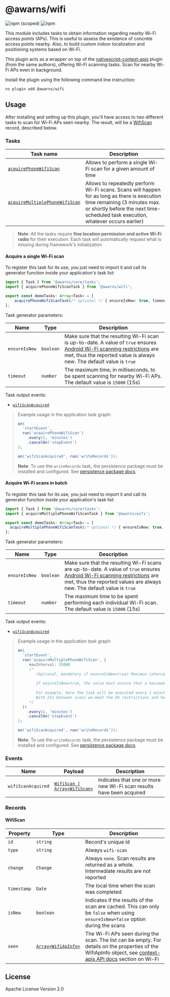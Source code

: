 # @awarns/wifi
![npm (scoped)](https://img.shields.io/npm/v/@awarns/wifi)
![npm](https://img.shields.io/npm/dm/@awarns/wifi)

This module includes tasks to obtain information regarding nearby Wi-Fi access points (APs). This is useful to assess the existence of concrete access points nearby. Also, to build custom indoor localization and positioning systems based on Wi-Fi.

This plugin acts as a wrapper on top of the [nativescript-context-apis](https://github.com/GeoTecINIT/nativescript-context-apis) plugin (from the same authors), offering Wi-Fi scanning tasks. Scan for nearby Wi-Fi APs even in background.

Install the plugin using the following command line instruction:

```bash
ns plugin add @awarns/wifi
```
## Usage

After installing and setting up this plugin, you'll have access to two different tasks to scan for Wi-Fi APs seen nearby. The result, will be a [WifiScan](#wifiscan) record, described below.

### Tasks

| Task name                                                       | Description                                                                                                                                                                                                     |
|-----------------------------------------------------------------|-----------------------------------------------------------------------------------------------------------------------------------------------------------------------------------------------------------------|
| [`acquirePhoneWifiScan`](#acquire-a-single-wi-fi-scan)          | Allows to perform a single Wi-Fi scan for a given amount of time                                                                                                                                                |
| [`acquireMultiplePhoneWifiScan`](#acquire-wi-fi-scans-in-batch) | Allows to repeatedly perform Wi-Fi scans. Scans will happen for as long as there is execution time remaining (3 minutes max. or shortly before the next time-scheduled task execution, whatever occurs earlier) |

> **Note**: All the tasks require **fine location permission and active Wi-Fi radio** for their execution. Each task will automatically request what is missing during framework's initialization

#### Acquire a single Wi-Fi scan

To register this task for its use, you just need to import it and call its generator function inside your application's task list:

```ts
import { Task } from '@awarns/core/tasks';
import { acquirePhoneWifiScanTask } from '@awarns/wifi';

export const demoTasks: Array<Task> = [
    acquirePhoneWifiScanTask(/* optional */ { ensureIsNew: true, timeout: 15000 }),
];
```
Task generator parameters:

| Name           | Type            | Description                                                                                                                                                                                                                                                                                |
|----------------|-----------------|--------------------------------------------------------------------------------------------------------------------------------------------------------------------------------------------------------------------------------------------------------------------------------------------|
| `ensureIsNew`  | `boolean`       | Make sure that the resulting Wi-Fi scan is up-to-date. A value of `true` ensures [Android Wi-Fi scanning restrictions](https://developer.android.com/guide/topics/connectivity/wifi-scan#wifi-scan-throttling) are met, thus the reported value is always new. The default value is `true` |
| `timeout`      | `number`        | The maximum time, in milliseconds, to be spent scanning for nearby Wi-Fi APs. The default value is `15000` (15s)                                                                                                                                                                           |

Task output events:

- [`wifiScanAcquired`](#events)

> Example usage in the application task graph:
> ```ts
> on(
>   'startEvent',
>   run('acquirePhoneWifiScan')
>     .every(1, 'minutes')
>     .cancelOn('stopEvent')
> );
> 
> on('wifiScanAcquired', run('writeRecords'));
>```
> **Note**: To use the `writeRecords` task, the persistence package must be installed and configured. See [persistence package docs](../persistence/README.md).

#### Acquire Wi-Fi scans in batch

To register this task for its use, you just need to import it and call its generator function inside your application's task list:

```ts
import { Task } from '@awarns/core/tasks';
import { acquireMultiplePhoneWifiScanTask } from '@awarns/wifi';

export const demoTasks: Array<Task> = [
  acquireMultiplePhoneWifiScanTask(/* optional */ { ensureIsNew: true, timeout: 15000 }),
];
```
Task generator parameters:

| Name          | Type      | Description                                                                                                                                                                                                                                                                                    |
|---------------|-----------|------------------------------------------------------------------------------------------------------------------------------------------------------------------------------------------------------------------------------------------------------------------------------------------------|
| `ensureIsNew` | `boolean` | Make sure that the resulting Wi-Fi scans are up-to-date. A value of `true` ensures [Android Wi-Fi scanning restrictions](https://developer.android.com/guide/topics/connectivity/wifi-scan#wifi-scan-throttling) are met, thus the reported values are always new. The default value is `true` |
| `timeout`     | `number`  | The maximum time to be spent performing each individual Wi-Fi scan. The default value is `15000` (15s)                                                                                                                                                                                         |

Task output events:

- [`wifiScanAcquired`](#events)

> Example usage in the application task graph:
> ```ts
> on(
>   'startEvent',
>   run('acquireMultiplePhoneWifiScan', { 
>      maxInterval: 25000 
>      /* 
>         (Optional, mandatory if ensureIsNew=true) Maximun interval between scans, unlimited by default. 
>         
>         If ensureIsNew=true, the value must ensure that a maximum of 2 scans are being collectd every minute. 
>         
>         For example, here the task will be executed every 1 minute, which means it will have ~55s to run. 
>         With 25s between scans we meet the OS restrictions and have enought time to collect 2 Wi-Fi fingerprints. 
>      */ 
>   })
>     .every(1, 'minutes')
>     .cancelOn('stopEvent')
> );
> 
> on('wifiScanAcquired', run('writeRecords'));
>```
> **Note**: To use the `writeRecords` task, the persistence package must be installed and configured. See [persistence package docs](../persistence/README.md).

### Events

| Name               | Payload                                                    | Description                                                          |
|--------------------|------------------------------------------------------------|----------------------------------------------------------------------|
| `wifiScanAcquired` | [<code>WifiScan &vert; Array\<WifiScan></code>](#wifiscan) | Indicates that one or more new Wi-Fi scan results have been acquired |

### Records

#### WifiScan

| Property    | Type                                                                               | Description                                                                                                                                                                                                                  |
|-------------|------------------------------------------------------------------------------------|------------------------------------------------------------------------------------------------------------------------------------------------------------------------------------------------------------------------------|
| `id`        | `string`                                                                           | Record's unique id                                                                                                                                                                                                           |
| `type`      | `string`                                                                           | Always `wifi-scan`                                                                                                                                                                                                           |
| `change`    | `Change`                                                                           | Always `none`. Scan results are returned as a whole. Intermediate results are not reported                                                                                                                                   |
| `timestamp` | `Date`                                                                             | The local time when the scan was completed                                                                                                                                                                                   |
| `isNew`     | `boolean`                                                                          | Indicates if the results of the scan are cached. This can only be `false` when using `ensureIsNew=false` option during the scans                                                                                             |
| `seen`      | [`Array<WifiApInfo>`](https://github.com/GeoTecINIT/nativescript-context-apis#api) | The Wi-Fi APs seen during the scan. The list can be empty. For details on the properties of the WifiApInfo object, see [context-apis API docs](https://github.com/GeoTecINIT/nativescript-context-apis#api) section on Wi-Fi |


## License

Apache License Version 2.0
